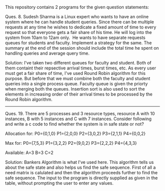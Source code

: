 This repository contains 2 programs for the given question statements:

Ques. 8. Sudesh Sharma is a Linux expert who wants to have an online system where he can handle student queries. Since there can be multiple requests at any time he wishes to dedicate a fixed amount of time to every request so that everyone gets a fair share of his time. He will log into the system from 10am to 12am only.  He wants to have separate requests queues for students and faculty. Implement a strategy for the same. The summary at the end of the session should include the total time he spent on handling queries and average query time.

Solution:
I've taken two different queues for faculty and student. Both of them containt their repsective arrival times, burst times, etc. 
As every user must get a fair share of time, I've used Round Robin algorithm for this purpose. But before that we must combine both the faculty and student queries into a single process queue. Faculty queue is given the priorty when merging both the queues. Insertion sort is also used to sort the elements in increasing order of their arrival times to be processed by the Round Robin algorithm.

---------------------------------------------------------------------------------------------------------------------------------

Ques. 19. There are 5 processes and 3 resource types, resource A with 10 instances, B with 5 instances and C with 7 instances. Consider following and write a c code to find whether the system is in safe state or not?

Allocation for:
P0={0,1,0}
P1={2,0,0}
P2={3,0,2}
P3={2,1,1}
P4={0,0,2}

Max for:
P0={7,5,3}
P1={3,2,2}
P2={9,0,2}
P3={2,2,2}
P4={4,3,3}

Available:
A=3
B=3
C=2

Solution: 
Bankers Algorithm is what I've used here. This algorithm tells us about the safe state and also helps us find the safe sequence. First of all a need matrix is calulated and then the algorithm proceeds further to find the safe sequence.
The input to the program is directly supplied as given in the table, without prompting the user to enter any values.
